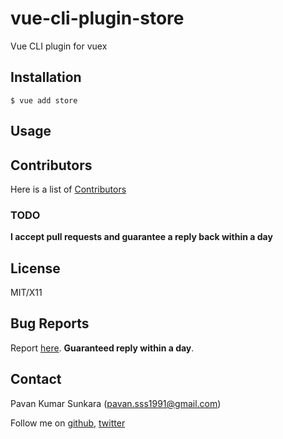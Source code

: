 # vue-cli-plugin-store

Vue CLI plugin for vuex

## Installation

```
$ vue add store
```

## Usage

## Contributors
Here is a list of [Contributors](http://github.com/pksunkara/vue-cli-plugin-store/contributors)

### TODO

__I accept pull requests and guarantee a reply back within a day__

## License
MIT/X11

## Bug Reports
Report [here](http://github.com/pksunkara/vue-cli-plugin-store/issues). __Guaranteed reply within a day__.

## Contact
Pavan Kumar Sunkara (pavan.sss1991@gmail.com)

Follow me on [github](https://github.com/users/follow?target=pksunkara), [twitter](http://twitter.com/pksunkara)
